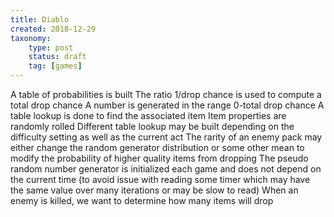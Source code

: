 ```yaml
---
title: Diablo
created: 2018-12-29
taxonomy:
    type: post
    status: draft
    tag: [games]
---
```


A table of probabilities is built
The ratio 1/drop chance is used to compute a total drop chance
A number is generated in the range 0-total drop chance
A table lookup is done to find the associated item
Item properties are randomly rolled
Different table lookup may be built depending on the difficulty setting as well as the current act
The rarity of an enemy pack may either change the random generator distribution or some other mean to modify the probability of higher quality items from dropping
The pseudo random number generator is initialized each game and does not depend on the current time (to avoid issue with reading some timer which may have the same value over many iterations or may be slow to read)
When an enemy is killed, we want to determine how many items will drop
